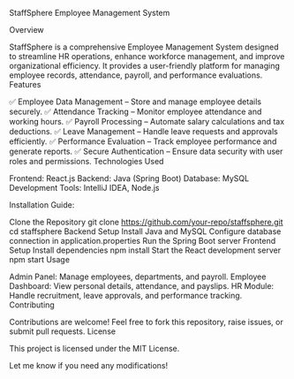 StaffSphere Employee Management System

Overview

StaffSphere is a comprehensive Employee Management System designed to streamline HR operations, enhance workforce management, and improve organizational efficiency. It provides a user-friendly platform for managing employee records, attendance, payroll, and performance evaluations.
Features

✅ Employee Data Management – Store and manage employee details securely.
✅ Attendance Tracking – Monitor employee attendance and working hours.
✅ Payroll Processing – Automate salary calculations and tax deductions.
✅ Leave Management – Handle leave requests and approvals efficiently.
✅ Performance Evaluation – Track employee performance and generate reports.
✅ Secure Authentication – Ensure data security with user roles and permissions.
Technologies Used

Frontend: React.js
Backend: Java (Spring Boot)
Database: MySQL
Development Tools: IntelliJ IDEA, Node.js

Installation Guide:

Clone the Repository
git clone https://github.com/your-repo/staffsphere.git
cd staffsphere
Backend Setup
Install Java and MySQL
Configure database connection in application.properties
Run the Spring Boot server
Frontend Setup
Install dependencies
npm install
Start the React development server
npm start
Usage

Admin Panel: Manage employees, departments, and payroll.
Employee Dashboard: View personal details, attendance, and payslips.
HR Module: Handle recruitment, leave approvals, and performance tracking.
Contributing

Contributions are welcome! Feel free to fork this repository, raise issues, or submit pull requests.
License

This project is licensed under the MIT License.

Let me know if you need any modifications!
